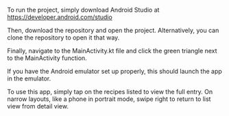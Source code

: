 To run the project, simply download Android Studio at https://developer.android.com/studio

Then, download the repository and open the project. Alternatively, you can clone the repository to open it that way.

Finally, navigate to the MainActivity.kt file and click the green triangle next to the MainActivity function.

If you have the Android emulator set up properly, this should launch the app in the emulator.

To use this app, simply tap on the recipes listed to view the full entry. On narrow layouts, like a phone in portrait mode, swipe right to return to list view from detail view.
